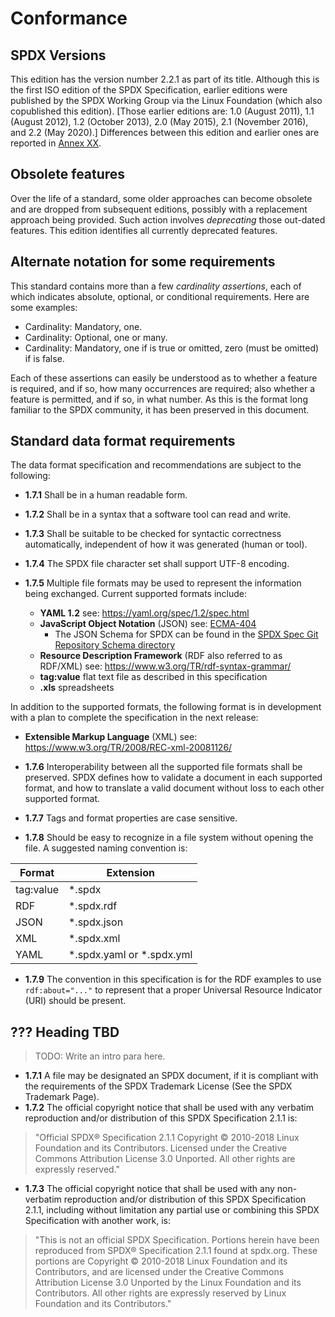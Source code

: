 # Conformance

## SPDX Versions

This edition has the version number 2.2.1 as part of its title. Although this is the first ISO edition of the SPDX Specification, earlier editions were published by the SPDX Working Group via the Linux Foundation (which also copublished this edition). [Those earlier editions are: 1.0 (August 2011), 1.1 (August 2012), 1.2 (October 2013), 2.0 (May 2015), 2.1 (November 2016), and 2.2 (May 2020).] Differences between this edition and earlier ones are reported in [Annex XX](annexXX.md).

## Obsolete features

Over the life of a standard, some older approaches can become obsolete and are dropped from subsequent editions, possibly with a replacement approach being provided. Such action involves *deprecating* those out-dated features. This edition identifies all currently deprecated features.

## Alternate notation for some requirements

This standard contains more than a few *cardinality assertions*, each of which indicates absolute, optional, or conditional requirements. Here are some examples:

* Cardinality: Mandatory, one.
* Cardinality: Optional, one or many.
* Cardinality: Mandatory, one if <condition> is true or <feature> omitted, zero (must be omitted) if <condition> is false.

Each of these assertions can easily be understood as to whether a feature is required, and if so, how many occurrences are required; also whether a feature is permitted, and if so, in what number. As this is the format long familiar to the SPDX community, it has been preserved in this document.

## Standard data format requirements

The data format specification and recommendations are subject to the following:

 * **1.7.1** Shall be in a human readable form.

* **1.7.2** Shall be in a syntax that a software tool can read and write.

* **1.7.3** Shall be suitable to be checked for syntactic correctness automatically, independent of how it was generated (human or tool).

* **1.7.4** The SPDX file character set shall support UTF-8 encoding.

* **1.7.5** Multiple file formats may be used to represent the information being exchanged. Current supported formats include:

  * **YAML 1.2** see: <https://yaml.org/spec/1.2/spec.html>
  * **JavaScript Object Notation** (JSON) see: [ECMA-404](https://www.ecma-international.org/publications/files/ECMA-ST/ECMA-404.pdf)
    * The JSON Schema for SPDX can be found in the [SPDX Spec Git Repository Schema directory](https://github.com/spdx/spdx-spec/blob/master/schemas/spdx-schema.json)
  * **Resource Description Framework** (RDF also referred to as RDF/XML) see: <https://www.w3.org/TR/rdf-syntax-grammar/>
  * **tag:value** flat text file as described in this specification
  * **.xls** spreadsheets

In addition to the supported formats, the following format is in development with a plan to complete the specification in the next release:

* **Extensible Markup Language** (XML) see: https://www.w3.org/TR/2008/REC-xml-20081126/

* **1.7.6** Interoperability between all the supported file formats shall be preserved. SPDX defines how to validate a document in each supported format, and how to translate a valid document without loss to each other supported format.

* **1.7.7** Tags and format properties are case sensitive.

* **1.7.8** Should be easy to recognize in a file system without opening the file. A suggested naming convention is:

| Format      | Extension   |
| ----------- | ----------- |
| tag:value   | \*.spdx      |
| RDF         | \*.spdx.rdf  |
| JSON        | \*.spdx.json |
| XML         | \*.spdx.xml  |
| YAML        | \*.spdx.yaml or \*.spdx.yml |

* **1.7.9** The convention in this specification is for the RDF examples to use `rdf:about="..."` to represent that a proper Universal Resource Indicator (URI) should be present.

## ??? Heading TBD

 > TODO: Write an intro para here.
 
* **1.7.1** A file may be designated an SPDX document, if it is compliant with the requirements of the SPDX Trademark License (See the SPDX Trademark Page).
* **1.7.2** The official copyright notice that shall be used with any verbatim reproduction and/or distribution of this SPDX Specification 2.1.1 is:

> "Official SPDX® Specification 2.1.1 Copyright © 2010-2018 Linux Foundation and its Contributors. Licensed under the Creative Commons Attribution License 3.0 Unported. All other rights are expressly reserved."

* **1.7.3** The official copyright notice that shall be used with any non-verbatim reproduction and/or distribution of this SPDX Specification 2.1.1, including without limitation any partial use or combining this SPDX Specification with another work, is:

> "This is not an official SPDX Specification. Portions herein have been reproduced from SPDX® Specification 2.1.1 found at spdx.org. These portions are Copyright © 2010-2018 Linux Foundation and its Contributors, and are licensed under the Creative Commons Attribution License 3.0 Unported by the Linux Foundation and its Contributors. All other rights are expressly reserved by Linux Foundation and its Contributors."
